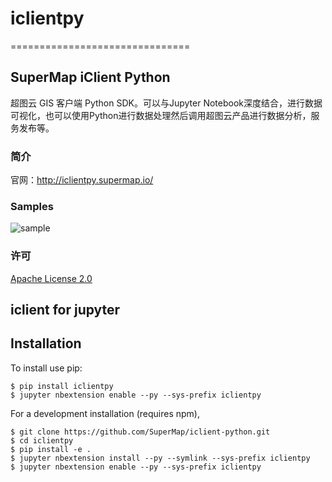 # iclientpy
===============================

## SuperMap iClient Python

超图云 GIS 客户端 Python SDK。可以与Jupyter Notebook深度结合，进行数据可视化，也可以使用Python进行数据处理然后调用超图云产品进行数据分析，服务发布等。

### 简介

官网：http://iclientpy.supermap.io/

### Samples

![sample](./iclientpy/doc/source/_static/sample.png)

### 许可

[ Apache License 2.0 ](./LICENSE)


## iclient for jupyter

Installation
------------

To install use pip:

    $ pip install iclientpy
    $ jupyter nbextension enable --py --sys-prefix iclientpy


For a development installation (requires npm),

    $ git clone https://github.com/SuperMap/iclient-python.git
    $ cd iclientpy
    $ pip install -e .
    $ jupyter nbextension install --py --symlink --sys-prefix iclientpy
    $ jupyter nbextension enable --py --sys-prefix iclientpy

